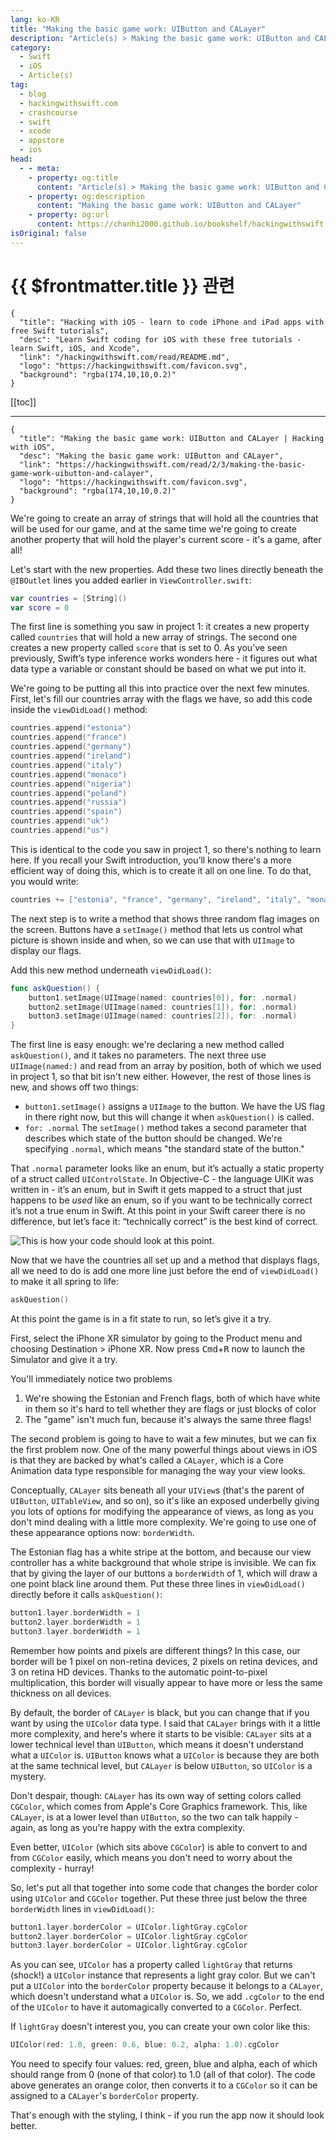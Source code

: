 ```yaml
---
lang: ko-KR
title: "Making the basic game work: UIButton and CALayer"
description: "Article(s) > Making the basic game work: UIButton and CALayer"
category:
  - Swift
  - iOS
  - Article(s)
tag: 
  - blog
  - hackingwithswift.com
  - crashcourse
  - swift
  - xcode
  - appstore
  - ios  
head:
  - - meta:
    - property: og:title
      content: "Article(s) > Making the basic game work: UIButton and CALayer"
    - property: og:description
      content: "Making the basic game work: UIButton and CALayer"
    - property: og:url
      content: https://chanhi2000.github.io/bookshelf/hackingwithswift.com/read/02/03-making-the-basic-game-work-uibutton-and-calayer.html
isOriginal: false
---
```


# {{ $frontmatter.title }} 관련

```component VPCard
{
  "title": "Hacking with iOS - learn to code iPhone and iPad apps with free Swift tutorials",
  "desc": "Learn Swift coding for iOS with these free tutorials - learn Swift, iOS, and Xcode",
  "link": "/hackingwithswift.com/read/README.md",
  "logo": "https://hackingwithswift.com/favicon.svg",
  "background": "rgba(174,10,10,0.2)"
}
```

[[toc]]

---

```component VPCard
{
  "title": "Making the basic game work: UIButton and CALayer | Hacking with iOS",
  "desc": "Making the basic game work: UIButton and CALayer",
  "link": "https://hackingwithswift.com/read/2/3/making-the-basic-game-work-uibutton-and-calayer",
  "logo": "https://hackingwithswift.com/favicon.svg",
  "background": "rgba(174,10,10,0.2)"
}
```

<VidStack src="youtube/XXqrQvWpVzE" />

We're going to create an array of strings that will hold all the countries that will be used for our game, and at the same time we're going to create another property that will hold the player's current score - it's a game, after all!

Let's start with the new properties. Add these two lines directly beneath the `@IBOutlet` lines you added earlier in <VPIcon icon="fa-brands fa-swift"/>`ViewController.swift`:

```swift
var countries = [String]()
var score = 0
```

The first line is something you saw in project 1: it creates a new property called `countries` that will hold a new array of strings. The second one creates a new property called `score` that is set to 0. As you’ve seen previously, Swift’s type inference works wonders here - it figures out what data type a variable or constant should be based on what we put into it. 

We're going to be putting all this into practice over the next few minutes. First, let's fill our countries array with the flags we have, so add this code inside the `viewDidLoad()` method:

```swift
countries.append("estonia")
countries.append("france")
countries.append("germany")
countries.append("ireland")
countries.append("italy")
countries.append("monaco")
countries.append("nigeria")
countries.append("poland")
countries.append("russia")
countries.append("spain")
countries.append("uk")
countries.append("us")
```

This is identical to the code you saw in project 1, so there's nothing to learn here. If you recall your Swift introduction, you’ll know there's a more efficient way of doing this, which is to create it all on one line. To do that, you would write:

```swift
countries += ["estonia", "france", "germany", "ireland", "italy", "monaco", "nigeria", "poland", "russia", "spain", "uk", "us"]
```

The next step is to write a method that shows three random flag images on the screen. Buttons have a `setImage()` method that lets us control what picture is shown inside and when, so we can use that with `UIImage` to display our flags.

Add this new method underneath `viewDidLoad()`:

```swift
func askQuestion() {
    button1.setImage(UIImage(named: countries[0]), for: .normal)
    button2.setImage(UIImage(named: countries[1]), for: .normal)
    button3.setImage(UIImage(named: countries[2]), for: .normal)
}
```

The first line is easy enough: we're declaring a new method called `askQuestion()`, and it takes no parameters. The next three use `UIImage(named:)` and read from an array by position, both of which we used in project 1, so that bit isn't new either. However, the rest of those lines is new, and shows off two things:

- `button1.setImage()` assigns a `UIImage` to the button. We have the US flag in there right now, but this will change it when `askQuestion()` is called.
- `for: .normal` The `setImage()` method takes a second parameter that describes which state of the button should be changed. We're specifying `.normal`, which means "the standard state of the button."

That `.normal` parameter looks like an enum, but it’s actually a static property of a struct called `UIControlState`. In Objective-C - the language UIKit was written in - it’s an enum, but in Swift it gets mapped to a struct that just happens to be *used* like an enum, so if you want to be technically correct it’s not a true enum in Swift. At this point in your Swift career there is no difference, but let’s face it: “technically correct” is the best kind of correct.

![This is how your code should look at this point.](https://hackingwithswift.com/img/books/hws/2-11@2x.png)

Now that we have the countries all set up and a method that displays flags, all we need to do is add one more line just before the end of `viewDidLoad()` to make it all spring to life:

```swift
askQuestion()
```

At this point the game is in a fit state to run, so let’s give it a try.

First, select the iPhone XR simulator by going to the Product menu and choosing Destination > iPhone XR. Now press <kbd>Cmd</kbd>+<kbd>R</kbd> now to launch the Simulator and give it a try.

You'll immediately notice two problems

1. We're showing the Estonian and French flags, both of which have white in them so it's hard to tell whether they are flags or just blocks of color
2. The "game" isn't much fun, because it's always the same three flags!

The second problem is going to have to wait a few minutes, but we can fix the first problem now. One of the many powerful things about views in iOS is that they are backed by what's called a `CALayer`, which is a Core Animation data type responsible for managing the way your view looks.

Conceptually, `CALayer` sits beneath all your `UIView`s (that's the parent of `UIButton`, `UITableView`, and so on), so it's like an exposed underbelly giving you lots of options for modifying the appearance of views, as long as you don't mind dealing with a little more complexity. We're going to use one of these appearance options now: `borderWidth`.

The Estonian flag has a white stripe at the bottom, and because our view controller has a white background that whole stripe is invisible. We can fix that by giving the layer of our buttons a `borderWidth` of 1, which will draw a one point black line around them. Put these three lines in `viewDidLoad()` directly before it calls `askQuestion()`:

```swift
button1.layer.borderWidth = 1
button2.layer.borderWidth = 1
button3.layer.borderWidth = 1
```

Remember how points and pixels are different things? In this case, our border will be 1 pixel on non-retina devices, 2 pixels on retina devices, and 3 on retina HD devices. Thanks to the automatic point-to-pixel multiplication, this border will visually appear to have more or less the same thickness on all devices.

By default, the border of `CALayer` is black, but you can change that if you want by using the `UIColor` data type. I said that `CALayer` brings with it a little more complexity, and here's where it starts to be visible: `CALayer` sits at a lower technical level than `UIButton`, which means it doesn't understand what a `UIColor` is. `UIButton` knows what a `UIColor` is because they are both at the same technical level, but `CALayer` is below `UIButton`, so `UIColor` is a mystery.

Don't despair, though: `CALayer` has its own way of setting colors called `CGColor`, which comes from Apple's Core Graphics framework. This, like `CALayer`, is at a lower level than `UIButton`, so the two can talk happily - again, as long as you're happy with the extra complexity.

Even better, `UIColor` (which sits above `CGColor`) is able to convert to and from `CGColor` easily, which means you don't need to worry about the complexity - hurray!

So, let's put all that together into some code that changes the border color using `UIColor` and `CGColor` together. Put these three just below the three `borderWidth` lines in `viewDidLoad()`:

```swift
button1.layer.borderColor = UIColor.lightGray.cgColor
button2.layer.borderColor = UIColor.lightGray.cgColor
button3.layer.borderColor = UIColor.lightGray.cgColor
```

As you can see, `UIColor` has a property called `lightGray` that returns (shock!) a `UIColor` instance that represents a light gray color. But we can't put a `UIColor` into the `borderColor` property because it belongs to a `CALayer`, which doesn't understand what a `UIColor` is. So, we add `.cgColor` to the end of the `UIColor` to have it automagically converted to a `CGColor`. Perfect.

If `lightGray` doesn't interest you, you can create your own color like this:

```swift
UIColor(red: 1.0, green: 0.6, blue: 0.2, alpha: 1.0).cgColor
```

You need to specify four values: red, green, blue and alpha, each of which should range from 0 (none of that color) to 1.0 (all of that color). The code above generates an orange color, then converts it to a `CGColor` so it can be assigned to a `CALayer`'s `borderColor` property.

That's enough with the styling, I think - if you run the app now it should look better.

